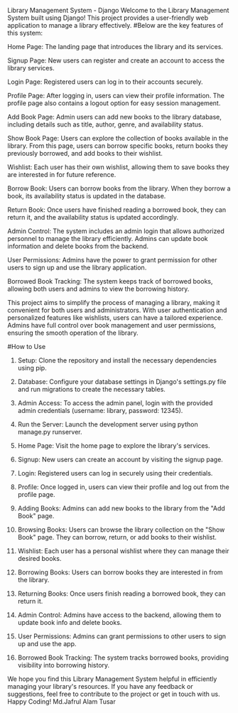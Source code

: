 Library Management System - Django
Welcome to the Library Management System built using Django! This project provides a user-friendly web application to manage a library effectively. 
#Below are the key features of this system:

Home Page: The landing page that introduces the library and its services.

Signup Page: New users can register and create an account to access the library services.

Login Page: Registered users can log in to their accounts securely.

Profile Page: After logging in, users can view their profile information. The profile page also contains a logout option for easy session management.

Add Book Page: Admin users can add new books to the library database, including details such as title, author, genre, and availability status.

Show Book Page: Users can explore the collection of books available in the library. From this page, users can borrow specific books, return books they previously borrowed, and add books to their wishlist.

Wishlist: Each user has their own wishlist, allowing them to save books they are interested in for future reference.

Borrow Book: Users can borrow books from the library. When they borrow a book, its availability status is updated in the database.

Return Book: Once users have finished reading a borrowed book, they can return it, and the availability status is updated accordingly.

Admin Control: The system includes an admin login that allows authorized personnel to manage the library efficiently. Admins can update book information and delete books from the backend.

User Permissions: Admins have the power to grant permission for other users to sign up and use the library application.

Borrowed Book Tracking: The system keeps track of borrowed books, allowing both users and admins to view the borrowing history.

This project aims to simplify the process of managing a library, making it convenient for both users and administrators.
With user authentication and personalized features like wishlists, users can have a tailored experience. Admins have full control over book management and user permissions, ensuring the smooth operation of the library.

#How to Use
1. Setup: Clone the repository and install the necessary dependencies using pip.

2. Database: Configure your database settings in Django's settings.py file and run migrations to create the necessary tables.

3. Admin Access: To access the admin panel, login with the provided admin credentials (username: library, password: 12345).

4. Run the Server: Launch the development server using python manage.py runserver.

5. Home Page: Visit the home page to explore the library's services.

6. Signup: New users can create an account by visiting the signup page.

7. Login: Registered users can log in securely using their credentials.

8. Profile: Once logged in, users can view their profile and log out from the profile page.

9. Adding Books: Admins can add new books to the library from the "Add Book" page.

10. Browsing Books: Users can browse the library collection on the "Show Book" page. They can borrow, return, or add books to their wishlist.

11. Wishlist: Each user has a personal wishlist where they can manage their desired books.

12. Borrowing Books: Users can borrow books they are interested in from the library.

13. Returning Books: Once users finish reading a borrowed book, they can return it.

14. Admin Control: Admins have access to the backend, allowing them to update book info and delete books.

15. User Permissions: Admins can grant permissions to other users to sign up and use the app.

16. Borrowed Book Tracking: The system tracks borrowed books, providing visibility into borrowing history.

We hope you find this Library Management System helpful in efficiently managing your library's resources. 
If you have any feedback or suggestions, feel free to contribute to the project or get in touch with us. Happy Coding!
Md.Jafrul Alam Tusar
